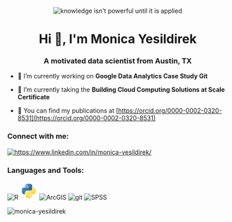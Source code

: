 <p align="center">
<img src="https://media-exp1.licdn.com/dms/image/C4D16AQGesAtxsw9CCw/profile-displaybackgroundimage-shrink_350_1400/0/1643402204917?e=1654128000&v=beta&t=YO89aWjVLmXh6T_UipBmbI9T8GqB1UHVdRGIFKZGZfo" alt="knowledge isn't powerful until it is applied" width="800" height="200"/> 
</p>
<h1 align="center">Hi 👋, I'm Monica Yesildirek</h1>
<h3 align="center">A motivated data scientist from Austin, TX</h3>

- 🔭 I’m currently working on **Google Data Analytics Case Study Git**

- 🌱 I’m currently taking the **Building Cloud Computing Solutions at Scale Certificate** 

- 📝 You can find my publications at [https://orcid.org/0000-0002-0320-8531](https://orcid.org/0000-0002-0320-8531)

<h3 align="left">Connect with me:</h3>
<p align="left">
<a href="https://linkedin.com/in/https://www.linkedin.com/in/monica-yesildirek/" target="blank"><img align="center" src="https://www.edigitalagency.com.au/wp-content/uploads/Linkedin-logo-png.png" alt="https://www.linkedin.com/in/monica-yesildirek/" height="30" width="120" /></a>
</p>

<h3 align="left">Languages and Tools:</h3>
<p align="left"> 
<img src="https://www.r-project.org/logo/Rlogo.png" alt="R" width="48" height="40"/> 
<img src="https://raw.githubusercontent.com/devicons/devicon/master/icons/python/python-original.svg" alt="python" width="40" height="40"/> 
<img src="https://upload.wikimedia.org/wikipedia/commons/thumb/d/df/ArcGIS_logo.png/600px-ArcGIS_logo.png?20200916120335" alt="ArcGIS" width="40" height="40"/>
<img src="https://www.vectorlogo.zone/logos/git-scm/git-scm-icon.svg" alt="git" alt="Git" width="40" height="40"/>
<img src="https://upload.wikimedia.org/wikipedia/commons/thumb/e/ea/Logo_SPSS.png/640px-Logo_SPSS.png" alt="SPSS" width="40" height="40"/></a></p>

<p><img align="center" src="https://github-readme-stats.vercel.app/api/top-langs?username=monica-yesildirek&show_icons=true&locale=en&layout=compact" alt="monica-yesildirek" /></p>
